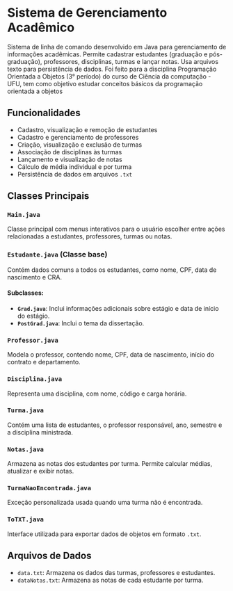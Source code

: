 
# Sistema de Gerenciamento Acadêmico

Sistema de linha de comando desenvolvido em Java para gerenciamento de informações acadêmicas. Permite cadastrar estudantes (graduação e pós-graduação), professores, disciplinas, turmas e lançar notas. Usa arquivos texto para persistência de dados. Foi feito para a disciplina Programação Orientada a Objetos (3° período) do curso de Ciência da computação - UFU, tem como objetivo estudar conceitos básicos da programação orientada a objetos

## Funcionalidades

- Cadastro, visualização e remoção de estudantes
- Cadastro e gerenciamento de professores
- Criação, visualização e exclusão de turmas
- Associação de disciplinas às turmas
- Lançamento e visualização de notas
- Cálculo de média individual e por turma
- Persistência de dados em arquivos `.txt`



## Classes Principais

### `Main.java`
Classe principal com menus interativos para o usuário escolher entre ações relacionadas a estudantes, professores, turmas ou notas.

### `Estudante.java` (Classe base)
Contém dados comuns a todos os estudantes, como nome, CPF, data de nascimento e CRA.

#### Subclasses:
- **`Grad.java`**: Inclui informações adicionais sobre estágio e data de início do estágio.
- **`PostGrad.java`**: Inclui o tema da dissertação.

### `Professor.java`
Modela o professor, contendo nome, CPF, data de nascimento, início do contrato e departamento.

### `Disciplina.java`
Representa uma disciplina, com nome, código e carga horária.

### `Turma.java`
Contém uma lista de estudantes, o professor responsável, ano, semestre e a disciplina ministrada.

### `Notas.java`
Armazena as notas dos estudantes por turma. Permite calcular médias, atualizar e exibir notas.

### `TurmaNaoEncontrada.java`
Exceção personalizada usada quando uma turma não é encontrada.

### `ToTXT.java`
Interface utilizada para exportar dados de objetos em formato `.txt`.

## Arquivos de Dados

- `data.txt`: Armazena os dados das turmas, professores e estudantes.
- `dataNotas.txt`: Armazena as notas de cada estudante por turma.
